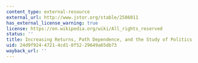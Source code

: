 ```yaml
---
content_type: external-resource
external_url: http://www.jstor.org/stable/2586011
has_external_license_warning: true
license: https://en.wikipedia.org/wiki/All_rights_reserved
status: ''
title: Increasing Returns, Path Dependence, and the Study of Politics
uid: 24d9f924-4721-4cd1-8f52-29649a65db73
wayback_url: ''
---
```

